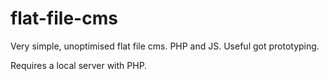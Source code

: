 # flat-file-cms
Very simple, unoptimised flat file cms. PHP and JS. Useful got prototyping. 

Requires a local server with PHP. 
